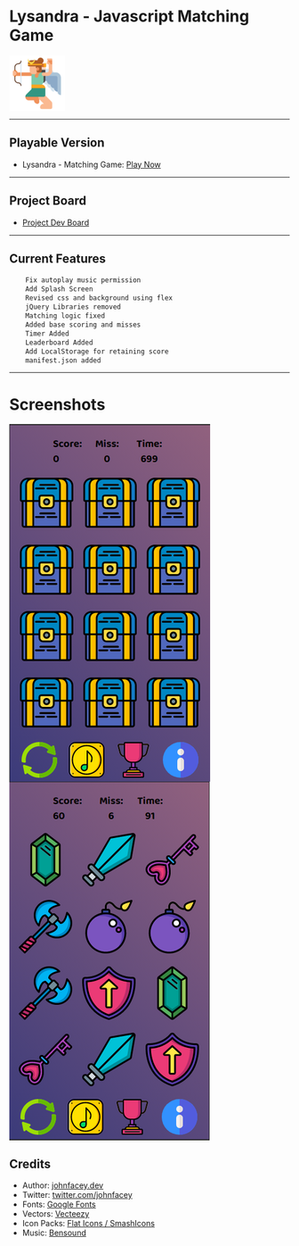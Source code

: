 
# Lysandra - Javascript Matching Game

<div style="padding-bottom:100px;text-align:center;">
<p style="text-align: center;"> 
<img src="assets/images/logo.svg"
     alt="Lysandra - Javascript/HTML Matching Game."
     style="float: left; text-align:center; width:100px; height:100px" />
</p>
</div>

---
## Playable Version

* Lysandra - Matching Game: [Play Now](https://johnfacey.github.io/lysandra/)
---
## Project Board


* [Project Dev Board](https://github.com/johnfacey/lysandra/projects/1?)

---

## Current Features
```
    Fix autoplay music permission
    Add Splash Screen
    Revised css and background using flex
    jQuery Libraries removed
    Matching logic fixed
    Added base scoring and misses
    Timer Added
    Leaderboard Added
    Add LocalStorage for retaining score
    manifest.json added
```
---
# Screenshots

   <div style="clear:both;text-align:center">
    <img src="assets/images/screens/screen1.png"
     alt="Lysandra - Javascript/HTML Matching Game."
     style="float: left;" />
     </div>

<div style="clear:both;text-align:center">
      <img src="assets/images/screens/screen2.png"
     alt="Lysandra - Javascript/HTML Matching Game."
     style="float: left; " />
     </div>

<div style="clear:both"></div>

## Credits

* Author: [johnfacey.dev](https://johnfacey.dev/)
* Twitter: [twitter.com/johnfacey](https://twitter.com/johnfacey)
* Fonts: [Google Fonts](https://fonts.google.com)
* Vectors: [Vecteezy](https://www.vecteezy.com/free-vector/game-ui)
* Icon Packs: [Flat Icons / SmashIcons](www.flaticon.com)
* Music: [Bensound](https://www.bensound.com)
